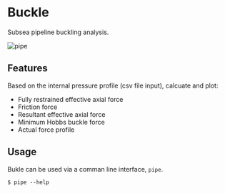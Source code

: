 # Buckle

Subsea pipeline buckling analysis.

![pipe](http://www.scielo.br/img/revistas/jbsmse/v25n2/a08fig09.gif)

## Features

Based on the internal pressure profile (csv file input), calcuate and plot:

* Fully restrained effective axial force
* Friction force
* Resultant effective axial force
* Minimum Hobbs buckle force
* Actual force profile

## Usage

Bukle can be used via a comman line interface, `pipe`.

```console
$ pipe --help
```